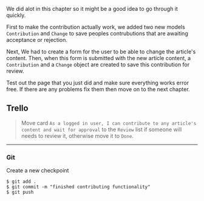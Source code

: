 We did alot in this chapter so it might be a good idea to go through it quickly.


First to make the contribution actually work, we added two new models `Contribution` and `Change` to save peoples contrubutions that are awaiting acceptance or rejection.


Next, We had to create a form for the user to be able to change the article's content. Then, when this form is submitted with the new article content, a `Contribution` and a `Change` object are created to save this contribution for review.


Test out the page that you just did and make sure everything works error free. If there are any problems fix them then move on to the next chapter.

## Trello

> Move card `As a logged in user, I can contribute to any article's content and wait for approval` to the `Review` list if someone will needs to review it, otherwise move it to `Done`.
___

### Git

Create a new checkpoint

```shell
$ git add .
$ git commit -m "finished contributing functionality"
$ git push
```

